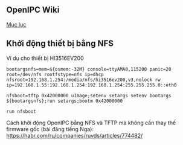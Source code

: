 ## OpenIPC Wiki
[Mục lục](../README.md)

Khởi động thiết bị bằng NFS
--------------------

Ví dụ cho thiết bị HI3516EV200

```
bootargsnfs=mem=${osmem:-32M} console=ttyAMA0,115200 panic=20 root=/dev/nfs rootfstype=nfs ip=dhcp nfsroot=192.168.1.254:/media/nfs/hi3516ev200,v3,nolock rw ip=192.168.1.55:192.168.1.254:192.168.1.254:255.255.255.0::eth0

nfsboot=tftp 0x42000000 uImage;setenv setargs setenv bootargs ${bootargsnfs};run setargs;bootm 0x42000000

run nfsboot
```

Cách khởi động OpenIPC bằng NFS và TFTP mà không cần thay thế firmware gốc (bài đăng tiếng Nga):
https://habr.com/ru/companies/ruvds/articles/774482/
